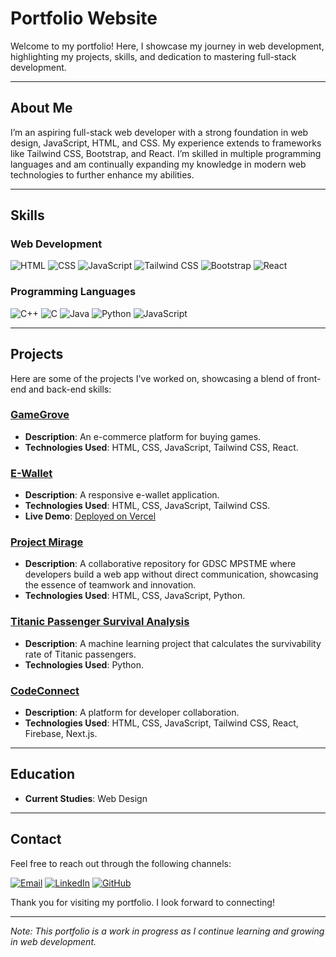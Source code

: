 # Portfolio Website

Welcome to my portfolio! Here, I showcase my journey in web development, highlighting my projects, skills, and dedication to mastering full-stack development.

---

## About Me

I’m an aspiring full-stack web developer with a strong foundation in web design, JavaScript, HTML, and CSS. My experience extends to frameworks like Tailwind CSS, Bootstrap, and React. I’m skilled in multiple programming languages and am continually expanding my knowledge in modern web technologies to further enhance my abilities.

---

## Skills

### Web Development

![HTML](https://img.shields.io/badge/-HTML5-E34F26?style=flat-square&logo=html5&logoColor=white)
![CSS](https://img.shields.io/badge/-CSS3-1572B6?style=flat-square&logo=css3&logoColor=white)
![JavaScript](https://img.shields.io/badge/-JavaScript-F7DF1E?style=flat-square&logo=javascript&logoColor=black)
![Tailwind CSS](https://img.shields.io/badge/-Tailwind%20CSS-38B2AC?style=flat-square&logo=tailwind-css&logoColor=white)
![Bootstrap](https://img.shields.io/badge/-Bootstrap-7952B3?style=flat-square&logo=bootstrap&logoColor=white)
![React](https://img.shields.io/badge/-React-61DAFB?style=flat-square&logo=react&logoColor=black)

### Programming Languages

![C++](https://img.shields.io/badge/-C++-00599C?style=flat-square&logo=c%2B%2B&logoColor=white)
![C](https://img.shields.io/badge/-C-A8B9CC?style=flat-square&logo=c&logoColor=white)
![Java](https://img.shields.io/badge/-Java-007396?style=flat-square&logo=java&logoColor=white)
![Python](https://img.shields.io/badge/-Python-3776AB?style=flat-square&logo=python&logoColor=white)
![JavaScript](https://img.shields.io/badge/-JavaScript-F7DF1E?style=flat-square&logo=javascript&logoColor=black)

---

## Projects

Here are some of the projects I've worked on, showcasing a blend of front-end and back-end skills:

### [GameGrove](https://github.com/Cybercery/gamegrove)
- **Description**: An e-commerce platform for buying games.
- **Technologies Used**: HTML, CSS, JavaScript, Tailwind CSS, React.

### [E-Wallet](https://github.com/Akshaj05/e-wallet)
- **Description**: A responsive e-wallet application.
- **Technologies Used**: HTML, CSS, JavaScript, Tailwind CSS.
- **Live Demo**: [Deployed on Vercel](https://e-wallet-lilac.vercel.app/)

### [Project Mirage](https://github.com/GDSC-NMIMS-MPSTME-Mumbai/project-mirage)
- **Description**: A collaborative repository for GDSC MPSTME where developers build a web app without direct communication, showcasing the essence of teamwork and innovation.
- **Technologies Used**: HTML, CSS, JavaScript, Python.

### [Titanic Passenger Survival Analysis](https://github.com/ashmit27j/Tech-project-modified)
- **Description**: A machine learning project that calculates the survivability rate of Titanic passengers.
- **Technologies Used**: Python.

### [CodeConnect](https://github.com/codeconnectt/codeconnect)
- **Description**: A platform for developer collaboration.
- **Technologies Used**: HTML, CSS, JavaScript, Tailwind CSS, React, Firebase, Next.js.

---

## Education

- **Current Studies**: Web Design

---

## Contact

Feel free to reach out through the following channels:

[![Email](https://img.shields.io/badge/-Email-D14836?style=flat-square&logo=gmail&logoColor=white)](mailto:ashmit27j@gmail.com)
[![LinkedIn](https://img.shields.io/badge/-LinkedIn-0077B5?style=flat-square&logo=linkedin&logoColor=white)](https://www.linkedin.com/in/ashmit-jain-386427292/)
[![GitHub](https://img.shields.io/badge/-GitHub-181717?style=flat-square&logo=github&logoColor=white)](https://github.com/ashmit27j)

Thank you for visiting my portfolio. I look forward to connecting!

---

*Note: This portfolio is a work in progress as I continue learning and growing in web development.*
